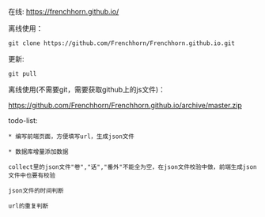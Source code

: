 在线: https://frenchhorn.github.io/

离线使用：

`git clone https://github.com/Frenchhorn/Frenchhorn.github.io.git`

更新:

`git pull`

离线使用(不需要git，需要获取github上的js文件)：

https://github.com/Frenchhorn/Frenchhorn.github.io/archive/master.zip

todo-list:

    * 编写前端页面，方便填写url，生成json文件
    
    * 数据库增量添加数据
    
    collect里的json文件"卷","话","番外"不能全为空，在json文件校验中做，前端生成json文件中也要有校验
    
    json文件的时间判断
    
    url的重复判断
